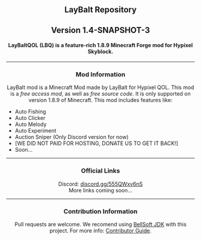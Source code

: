 <!-- markdownlint-disable-file MD001 MD033 -->
<h2 align="center">LayBalt Repository</h2>
<h2 align="center">Version 1.4-SNAPSHOT-3</h2>
<h4 align="center">LayBaltQOL (LBQ) is a feature-rich 1.8.9 Minecraft Forge mod for Hypixel Skyblock.</h4>

---

<h3 align="center">Mod Information</h3>
<p align="center">
LayBalt mod is a Minecraft Mod made by LayBalt for Hypixel QOL. This mod is a <i>free access mod</i>, as well as <i>free source code</i>. It is only supported on version 1.8.9 of Minecraft. This mod includes features like:
</p>

- Auto Fishing
- Auto Clicker
- Auto Melody
- Auto Experiment
- Auction Sniper (Only Discord version for now)
- [WE DID NOT PAID FOR HOSTING, DONATE US TO GET IT BACK!]
- Soon...

---

<h3 align="center">Official Links</h3>
<p align="center">
Discord: <a href="https://discord.gg/555QWxv6nS">discord.gg/555QWxv6nS</a><br>
More links coming soon...
</p>

---

<h3 align="center">Contribution Information</h3>
<p align="center">
Pull requests are welcome. We recomend using <a href="https://bell-sw.com">BellSoft JDK</a> with this project.
For more info: <a href="https://github.com/LayBalt/LayBalt-QOL/blob/main/ContributingGuide.md">Contributor Guide</a>.
